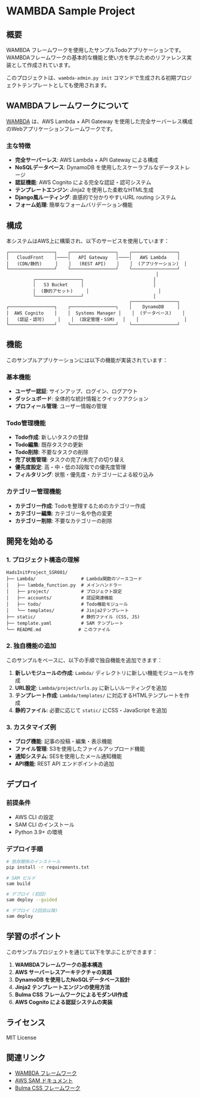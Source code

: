 # WAMBDA Sample Project

## 概要
WAMBDA フレームワークを使用したサンプルTodoアプリケーションです。
WAMBDAフレームワークの基本的な機能と使い方を学ぶためのリファレンス実装として作成されています。

このプロジェクトは、`wambda-admin.py init` コマンドで生成される初期プロジェクトテンプレートとしても使用されます。

## WAMBDAフレームワークについて
[WAMBDA](https://github.com/h-akira/wambda) は、AWS Lambda + API Gateway を使用した完全サーバーレス構成のWebアプリケーションフレームワークです。

### 主な特徴
- **完全サーバーレス**: AWS Lambda + API Gateway による構成
- **NoSQLデータベース**: DynamoDB を使用したスケーラブルなデータストレージ
- **認証機能**: AWS Cognito による完全な認証・認可システム
- **テンプレートエンジン**: Jinja2 を使用した柔軟なHTML生成
- **Django風ルーティング**: 直感的で分かりやすいURL routing システム
- **フォーム処理**: 簡単なフォームバリデーション機能

## 構成
本システムはAWS上に構築され、以下のサービスを使用しています：

```
┌─────────────────┐    ┌─────────────────┐    ┌─────────────────┐
│   CloudFront    │────│   API Gateway   │────│   AWS Lambda    │
│   (CDN/静的)     │    │   (REST API)    │    │  (アプリケーション)  │
└─────────────────┘    └─────────────────┘    └─────────────────┘
                                                        │
          ┌─────────────────┐                          │
          │   S3 Bucket     │                          │
          │  (静的アセット)     │                          │
          └─────────────────┘                          │
                                              ┌─────────────────┐
┌─────────────────┐    ┌─────────────────┐    │    DynamoDB     │
│  AWS Cognito    │    │  Systems Manager │    │  (データベース)    │
│   (認証・認可)     │    │  (設定管理・SSM)   │    │                 │
└─────────────────┘    └─────────────────┘    └─────────────────┘
```

## 機能
このサンプルアプリケーションには以下の機能が実装されています：

### 基本機能
- **ユーザー認証**: サインアップ、ログイン、ログアウト
- **ダッシュボード**: 全体的な統計情報とクイックアクション
- **プロフィール管理**: ユーザー情報の管理

### Todo管理機能
- **Todo作成**: 新しいタスクの登録
- **Todo編集**: 既存タスクの更新
- **Todo削除**: 不要なタスクの削除
- **完了状態管理**: タスクの完了/未完了の切り替え
- **優先度設定**: 高・中・低の3段階での優先度管理
- **フィルタリング**: 状態・優先度・カテゴリーによる絞り込み

### カテゴリー管理機能
- **カテゴリー作成**: Todoを整理するためのカテゴリー作成
- **カテゴリー編集**: カテゴリー名や色の変更
- **カテゴリー削除**: 不要なカテゴリーの削除

## 開発を始める

### 1. プロジェクト構造の理解
```
HadsInitProject_SSR001/
├── Lambda/                 # Lambda関数のソースコード
│   ├── lambda_function.py  # メインハンドラー
│   ├── project/            # プロジェクト設定
│   ├── accounts/           # 認証関連機能
│   ├── todo/               # Todo機能モジュール
│   └── templates/          # Jinja2テンプレート
├── static/                 # 静的ファイル (CSS, JS)
├── template.yaml           # SAM テンプレート
└── README.md              # このファイル
```

### 2. 独自機能の追加
このサンプルをベースに、以下の手順で独自機能を追加できます：

1. **新しいモジュールの作成**: `Lambda/` ディレクトリに新しい機能モジュールを作成
2. **URL設定**: `Lambda/project/urls.py` に新しいルーティングを追加
3. **テンプレート作成**: `Lambda/templates/` に対応するHTMLテンプレートを作成
4. **静的ファイル**: 必要に応じて `static/` にCSS・JavaScript を追加

### 3. カスタマイズ例
- **ブログ機能**: 記事の投稿・編集・表示機能
- **ファイル管理**: S3を使用したファイルアップロード機能
- **通知システム**: SESを使用したメール通知機能
- **API機能**: REST API エンドポイントの追加

## デプロイ

### 前提条件
- AWS CLI の設定
- SAM CLI のインストール
- Python 3.9+ の環境

### デプロイ手順
```bash
# 依存関係のインストール
pip install -r requirements.txt

# SAM ビルド
sam build

# デプロイ (初回)
sam deploy --guided

# デプロイ (2回目以降)
sam deploy
```

## 学習のポイント
このサンプルプロジェクトを通じて以下を学ぶことができます：

1. **WAMBDAフレームワークの基本構造**
2. **AWS サーバーレスアーキテクチャの実践**
3. **DynamoDB を使用したNoSQLデータベース設計**
4. **Jinja2 テンプレートエンジンの使用方法**
5. **Bulma CSS フレームワークによるモダンUI作成**
6. **AWS Cognito による認証システムの実装**

## ライセンス
MIT License

## 関連リンク
- [WAMBDA フレームワーク](https://github.com/h-akira/hads)
- [AWS SAM ドキュメント](https://docs.aws.amazon.com/serverless-application-model/)
- [Bulma CSS フレームワーク](https://bulma.io/)
